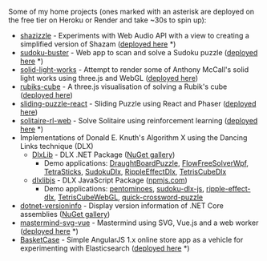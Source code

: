 Some of my home projects (ones marked with an asterisk are deployed on the free tier on Heroku or Render and take ~30s to spin up):

* <a href="https://github.com/taylorjg/shazizzle">shazizzle</a> - Experiments with Web Audio API with a view to creating a simplified version of Shazam
([deployed here](https://shazizzle.onrender.com) *)
* <a href="https://github.com/taylorjg/sudoku-buster">sudoku-buster</a> - Web app to scan and solve a Sudoku puzzle
([deployed here](https://sudoku-buster.onrender.com) *)
* <a href="https://github.com/taylorjg/solid-light-works">solid-light-works</a> - Attempt to render some of Anthony McCall's solid light works using three.js and WebGL
([deployed here](https://taylorjg.github.io/solid-light-works))
* <a href="https://github.com/taylorjg/rubiks-cube">rubiks-cube</a> - A three.js visualisation of solving a Rubik's cube
([deployed here](https://taylorjg.github.io/rubiks-cube))
* <a href="https://github.com/taylorjg/sliding-puzzle-react">sliding-puzzle-react</a> - Sliding Puzzle using React and Phaser
([deployed here](https://taylorjg.github.io/sliding-puzzle-react))
* <a href="https://github.com/taylorjg/solitaire-rl-web">solitaire-rl-web</a> - Solve Solitaire using reinforcement learning
([deployed here](https://solitaire-rl-web.herokuapp.com) *)
* Implementations of Donald E. Knuth's Algorithm X using the Dancing Links technique (DLX)
  * <a href="https://github.com/taylorjg/DlxLib">DlxLib</a> - DLX .NET Package
([NuGet gallery](http://www.nuget.org/packages/DlxLib))
    * Demo applications:
[DraughtBoardPuzzle](https://github.com/taylorjg/DraughtBoardPuzzle),
[FlowFreeSolverWpf](https://github.com/taylorjg/FlowFreeSolverWpf),
[TetraSticks](https://github.com/taylorjg/TetraSticks),
[SudokuDlx](https://github.com/taylorjg/SudokuDlx),
[RippleEffectDlx](https://github.com/taylorjg/RippleEffectDlx),
[TetrisCubeDlx](https://github.com/taylorjg/TetrisCubeDlx)
  * <a href="https://github.com/taylorjg/dlxlibjs">dlxlibjs</a> - DLX JavaScript Package
([npmjs.com](https://www.npmjs.com/package/dlxlib))
    * Demo applications:
[pentominoes](https://github.com/taylorjg/pentominoes),
[sudoku-dlx-js](https://github.com/taylorjg/sudoku-dlx-js),
[ripple-effect-dlx](https://github.com/taylorjg/ripple-effect-dlx),
[TetrisCubeWebGL](https://github.com/taylorjg/TetrisCubeWebGL),
[quick-crossword-puzzle](https://github.com/taylorjg/quick-crossword-puzzle)
* <a href="https://github.com/taylorjg/dotnet-versioninfo">dotnet-versioninfo</a> - Display version information of .NET Core assemblies
([NuGet gallery](https://www.nuget.org/packages/dotnet-versioninfo))
* <a href="https://github.com/taylorjg/mastermind-svg-vue">mastermind-svg-vue</a> - Mastermind using SVG, Vue.js and a web worker
([deployed here](https://mastermind-svg-vue.herokuapp.com) *)
* <a href="https://github.com/taylorjg/BasketCase">BasketCase</a> - Simple AngularJS 1.x online store app as a vehicle for experimenting with Elasticsearch
([deployed here](https://basketcase.onrender.com) *)
